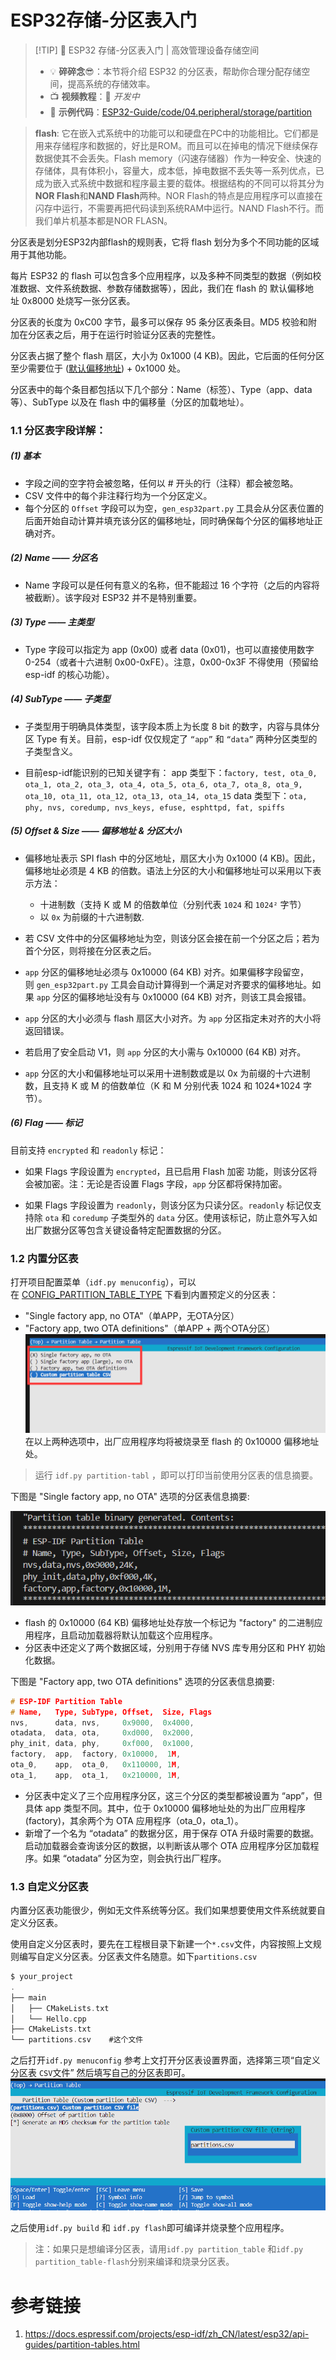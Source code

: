 # ESP32存储-分区表入门

> [!TIP] 🚀 ESP32 存储-分区表入门 | 高效管理设备存储空间  
> - 💡 **碎碎念**😎：本节将介绍 ESP32 的分区表，帮助你合理分配存储空间，提高系统的存储效率。  
> - 📺 **视频教程**：🚧 *开发中*  
> - 💾 **示例代码**：[ESP32-Guide/code/04.peripheral/storage/partition](https://github.com/DuRuofu/ESP32-Guide/tree/main/code/04.peripheral/storage/partition)


> **flash**: 它在嵌入式系统中的功能可以和硬盘在PC中的功能相比。它们都是用来存储程序和数据的，好比是ROM。而且可以在掉电的情况下继续保存数据使其不会丢失。Flash memory（闪速存储器）作为一种安全、快速的存储体，具有体积小，容量大，成本低，掉电数据不丢失等一系列优点，已成为嵌入式系统中数据和程序最主要的载体。根据结构的不同可以将其分为**NOR Flash**和**NAND Flash**两种。NOR Flash的特点是应用程序可以直接在闪存中运行，不需要再把代码读到系统RAM中运行。NAND Flash不行。而我们单片机基本都是NOR FLASN。

分区表是划分ESP32内部flash的规则表，它将 flash 划分为多个不同功能的区域用于其他功能。

每片 ESP32 的 flash 可以包含多个应用程序，以及多种不同类型的数据（例如校准数据、文件系统数据、参数存储数据等），因此，我们在 flash 的 默认偏移地址 0x8000 处烧写一张分区表。

分区表的长度为 0xC00 字节，最多可以保存 95 条分区表条目。MD5 校验和附加在分区表之后，用于在运行时验证分区表的完整性。

分区表占据了整个 flash 扇区，大小为 0x1000 (4 KB)。因此，它后面的任何分区至少需要位于 ([默认偏移地址](https://docs.espressif.com/projects/esp-idf/zh_CN/latest/esp32/api-reference/kconfig.html#config-partition-table-offset)) + 0x1000 处。

分区表中的每个条目都包括以下几个部分：Name（标签）、Type（app、data 等）、SubType 以及在 flash 中的偏移量（分区的加载地址）。

### 1.1 分区表字段详解：

##### **(1) 基本**
- 字段之间的空字符会被忽略，任何以 # 开头的行（注释）都会被忽略。
- CSV 文件中的每个非注释行均为一个分区定义。
- 每个分区的 `Offset` 字段可以为空，`gen_esp32part.py` 工具会从分区表位置的后面开始自动计算并填充该分区的偏移地址，同时确保每个分区的偏移地址正确对齐。

##### **(2) Name —— 分区名**
- Name 字段可以是任何有意义的名称，但不能超过 16 个字符（之后的内容将被截断）。该字段对 ESP32 并不是特别重要。

##### **(3) Type —— 主类型**
- Type 字段可以指定为 app (0x00) 或者 data (0x01)，也可以直接使用数字 0-254（或者十六进制 0x00-0xFE）。注意，0x00-0x3F 不得使用（预留给 esp-idf 的核心功能）。

#####  (4) SubType —— 子类型

- 子类型用于明确具体类型，该字段本质上为长度 8 bit 的数字，内容与具体分区 Type 有关。目前，esp-idf 仅仅规定了 `“app”` 和 `“data”` 两种分区类型的子类型含义。

- 目前esp-idf能识别的已知关键字有：
	app 类型下：f`actory, test, ota_0, ota_1, ota_2, ota_3, ota_4, ota_5, ota_6, ota_7, ota_8, ota_9, ota_10, ota_11, ota_12, ota_13, ota_14, ota_15`
	data 类型下：`ota, phy, nvs, coredump, nvs_keys, efuse, esphttpd, fat, spiffs`
	
##### **(5) Offset & Size —— 偏移地址 & 分区大小**
 
- 偏移地址表示 SPI flash 中的分区地址，扇区大小为 0x1000 (4 KB)。因此，偏移地址必须是 4 KB 的倍数。语法上分区的大小和偏移地址可以采用以下表示方法：
	 - 十进制数（支持 K 或 M 的倍数单位（分别代表 `1024` 和 `1024²` 字节）
	 - 以 `0x` 为前缀的十六进制数.
	   
- 若 CSV 文件中的分区偏移地址为空，则该分区会接在前一个分区之后；若为首个分区，则将接在分区表之后。
- `app` 分区的偏移地址必须与 0x10000 (64 KB) 对齐。如果偏移字段留空，则 `gen_esp32part.py` 工具会自动计算得到一个满足对齐要求的偏移地址。如果 `app` 分区的偏移地址没有与 0x10000 (64 KB) 对齐，则该工具会报错。
- `app` 分区的大小必须与 flash 扇区大小对齐。为 `app` 分区指定未对齐的大小将返回错误。
- 若启用了安全启动 V1，则 `app` 分区的大小需与 0x10000 (64 KB) 对齐。
- `app` 分区的大小和偏移地址可以采用十进制数或是以 0x 为前缀的十六进制数，且支持 K 或 M 的倍数单位（K 和 M 分别代表 1024 和 1024*1024 字节）。

##### **(6) Flag —— 标记**

目前支持 `encrypted` 和 `readonly` 标记：

- 如果 Flags 字段设置为 `encrypted`，且已启用 Flash 加密 功能，则该分区将会被加密。注：无论是否设置 Flags 字段，`app` 分区都将保持加密。

- 如果 Flags 字段设置为 `readonly`，则该分区为只读分区。`readonly` 标记仅支持除 `ota` 和 `coredump` 子类型外的 `data` 分区。使用该标记，防止意外写入如出厂数据分区等包含关键设备特定配置数据的分区。

### 1.2 内置分区表

打开项目配置菜单（`idf.py menuconfig`），可以在 [CONFIG_PARTITION_TABLE_TYPE](https://docs.espressif.com/projects/esp-idf/zh_CN/latest/esp32/api-reference/kconfig.html#config-partition-table-type) 下看到内置预定义的分区表：
- "Single factory app, no OTA"（单APP，无OTA分区）
- "Factory app, two OTA definitions"（单APP + 两个OTA分区）
![](attachments/20240306095441.png)
在以上两种选项中，出厂应用程序均将被烧录至 flash 的 0x10000 偏移地址处。

> 运行 `idf.py partition-tabl` ，即可以打印当前使用分区表的信息摘要。


下图是 "Single factory app, no OTA" 选项的分区表信息摘要:

![](attachments/0240306095603.png)

- flash 的 0x10000 (64 KB) 偏移地址处存放一个标记为 "factory" 的二进制应用程序，且启动加载器将默认加载这个应用程序。
- 分区表中还定义了两个数据区域，分别用于存储 NVS 库专用分区和 PHY 初始化数据。


下图是 "Factory app, two OTA definitions" 选项的分区表信息摘要:

``` c
# ESP-IDF Partition Table
# Name,   Type, SubType, Offset,  Size, Flags
nvs,      data, nvs,     0x9000,  0x4000,
otadata,  data, ota,     0xd000,  0x2000,
phy_init, data, phy,     0xf000,  0x1000,
factory,  app,  factory, 0x10000,  1M,
ota_0,    app,  ota_0,   0x110000, 1M,
ota_1,    app,  ota_1,   0x210000, 1M,
```

- 分区表中定义了三个应用程序分区，这三个分区的类型都被设置为 “app”，但具体 app 类型不同。其中，位于 0x10000 偏移地址处的为出厂应用程序 (factory)，其余两个为 OTA 应用程序（ota_0，ota_1）。
- 新增了一个名为 “otadata” 的数据分区，用于保存 OTA 升级时需要的数据。启动加载器会查询该分区的数据，以判断该从哪个 OTA 应用程序分区加载程序。如果 “otadata” 分区为空，则会执行出厂程序。

### 1.3 自定义分区表

内置分区表功能很少，例如无文件系统等分区。我们如果想要使用文件系统就要自定义分区表。

使用自定义分区表时，要先在工程根目录下新建一个`*.csv`文件，内容按照上文规则编写自定义分区表。分区表文件名随意。如下`partitions.csv`

``` c
$ your_project
.
├── main
│   ├── CMakeLists.txt
│   └── Hello.cpp
├── CMakeLists.txt
└── partitions.csv	  #这个文件
```

之后打开`idf.py menuconfig` 参考上文打开分区表设置界面，选择第三项“自定义分区表 `CSV`文件”
然后填写自己的分区表即可。
![](attachments/2.png)


之后使用`idf.py build` 和 `idf.py flash`即可编译并烧录整个应用程序。

>注：如果只是想编译分区表，请用`idf.py partition_table` 和`idf.py partition_table-flash`分别来编译和烧录分区表。

# 参考链接

1. https://docs.espressif.com/projects/esp-idf/zh_CN/latest/esp32/api-guides/partition-tables.html